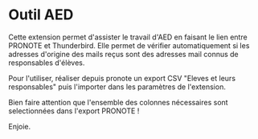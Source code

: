 # Outil AED

Cette extension permet d'assister le travail d'AED en faisant le lien entre PRONOTE et Thunderbird. Elle permet de vérifier automatiquement si les adresses d'origine des mails reçus sont des adresses mail connus de responsables d'élèves.

Pour l'utiliser, réaliser depuis pronote un export CSV "Eleves et leurs responsables" puis l'importer dans les paramètres de l'extension.

Bien faire attention que l'ensemble des colonnes nécessaires sont selectionnées dans l'export PRONOTE !

Enjoie.